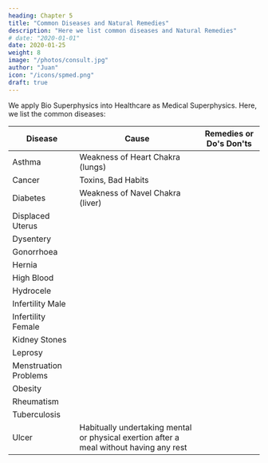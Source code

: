 ```yaml
---
heading: Chapter 5
title: "Common Diseases and Natural Remedies"
description: "Here we list common diseases and Natural Remedies"
# date: "2020-01-01"
date: 2020-01-25
weight: 8
image: "/photos/consult.jpg"
author: "Juan"
icon: "/icons/spmed.png"
draft: true
---
```


We apply Bio Superphysics into Healthcare as Medical Superphysics. Here, we list the common diseases:

Disease | Cause | Remedies or Do's Don'ts
--- | --- | ---
Asthma | Weakness of Heart Chakra (lungs) | 
Cancer | Toxins, Bad Habits |
Diabetes | Weakness of Navel Chakra (liver) | 
Displaced Uterus | | 
Dysentery | | 
Gonorrhoea | | 
Hernia | |
High Blood | | 
Hydrocele | | 
Infertility Male | | 
Infertility Female | | 
Kidney Stones | | 
Leprosy | | 
Menstruation Problems | | 
Obesity | |
Rheumatism | | 
Tuberculosis | | 
Ulcer | Habitually undertaking mental or physical exertion after a meal without having any rest | 

